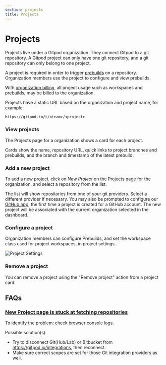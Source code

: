 ```yaml
---
section: projects
title: Projects
---
```


<script context="module">
  export const prerender = true;
</script>

# Projects

Projects live under a Gitpod organization. They connect Gitpod to a git repository. A Gitpod project can only have one git repository, and a git repository can only belong to one project.

A project is required in order to trigger [prebuilds](/docs/configure/projects/prebuilds) on a repository. Organization members use the project to configure and view prebuilds.

With [organization billing](/docs/configure/billing#configure-organization-billing), all project usage such as workspaces and prebuilds, may be billed to the organization.

Projects have a static URL based on the organization and project name, for example:

<!-- TODO: Update slug, depends upon => https://github.com/gitpod-io/gitpod/pull/16050#pullrequestreview-1272075181 -->

`https://gitpod.io/t/<team>/<project>`

### View projects

The Projects page for a organization shows a card for each project.

Cards show the name, repository URL, quick links to project branches and prebuilds, and the branch and timestamp of the latest prebuild.

### Add a new project

To add a new project, click on _New Project_ on the Projects page for the organization, and select a repository from the list.

The list will show repositories from one of your git providers. Select a different provider if necessary. You may also be prompted to configure our [GitHub app](/docs/configure/authentication/github#authorizing-github-webhooks), the first time a project is created for a GitHub account. The new project will be associated with the current organization selected in the dashboard.

### Configure a project

Organization members can configure Prebuilds, and set the workspace class used for project workspaces, in project settings.

![Project Settings](../../../static/images/docs/project-settings.png)

### Remove a project

You can remove a project using the "Remove project" action from a project card.

## FAQs

### [New Project page is stuck at fetching repositories](https://discord.com/channels/816244985187008514/1056255866791272488)

<!-- DISCORD_BOT_FAQ - DO NOT REMOVE -->

To identify the problem: check browser console logs.

Possible solution(s):

- Try to disconnect Git(Hub/Lab) or Bitbucket from https://gitpod.io/integrations, then reconnect.
- Make sure correct scopes are set for those Git integration providers as well.
